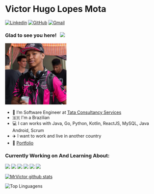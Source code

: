 # Victor Hugo Lopes Mota

[![Linkedin](https://img.shields.io/badge/LinkedIn-blue?style=for-the-badge&logo=Linkedin)](https://www.linkedin.com/in/victor-lmota/)
[![GitHub](https://img.shields.io/badge/Github-black?style=for-the-badge&logo=Github)](https://github.com/MrVictor42/)
[![Gmail](https://img.shields.io/badge/-Gmail-c14438?style=for-the-badge&logo=Gmail&logoColor=white&link=mailto:mailto:victormota042@gmail.com)](mailto:victormota042@gmail.com)

### Glad to see you here! &nbsp; ![](https://visitor-badge.glitch.me/badge?page_id=MrVictor42.MrVictor42)
<img style="margin: 0 auto" src="images/perfil_victor_mota.jpg" height="200">

- 👷 I’m Software Engineer at <a target="_blank" href="https://www.tcs.com/">Tata Consultancy Services</a>
- 🇧🇷 I'm a Brazilian
- 💻 I can works with Java, Go, Python, Kotlin, ReactJS, MySQL, Java Android, Scrum
- ✈️ I want to work and live in another country
- 📝 <a href = "https://mrvictor42.github.io/portfolio/">Portfolio</a>

### Currently Working on And Learning About:

<code><a href="https://www.java.com/pt-BR/" target="_blank"><img height="50" src="https://cdn.worldvectorlogo.com/logos/java.svg"></a></code>
<code><a href="https://reactjs.org/" target="_blank"><img height="50" src="https://www.vectorlogo.zone/logos/reactjs/reactjs-ar21.svg"></a></code>
<code><a href="https://www.python.org/" target="_blank"><img height="50" src="https://upload.wikimedia.org/wikipedia/commons/thumb/c/c3/Python-logo-notext.svg/1200px-Python-logo-notext.svg.png"></a></code>
<code><a href="https://www.djangoproject.com/" target="_blank"><img height="50" src="https://blog.knoldus.com/wp-content/uploads/2020/06/python-django-1024x341.png"></a></code>
<code><a href="https://www.docker.com/" target="_blank"><img height="50" src="https://www.vectorlogo.zone/logos/docker/docker-ar21.svg"></a></code>
<code><a href="https://kubernetes.io/" target="_black"><img height="50" src="https://www.pngkey.com/png/full/80-803470_vector-javascript-html5-css3-transparent-html-css-js.png"></a></code>

[![MrVictor github stats](https://github-readme-stats.vercel.app/api?username=MrVictor42)](https://github.com/MrVictor42/github-readme-stats)

![Top Linguagens](https://github-readme-stats.vercel.app/api/top-langs/?username=MrVictor42)
